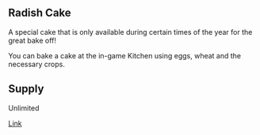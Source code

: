 ## Radish Cake

A special cake that is only available during certain times of the year for the great bake off!

You can bake a cake at the in-game Kitchen using eggs, wheat and the necessary crops.

## Supply

Unlimited

[Link](https://docs.sunflower-land.com/crafting-guide)
